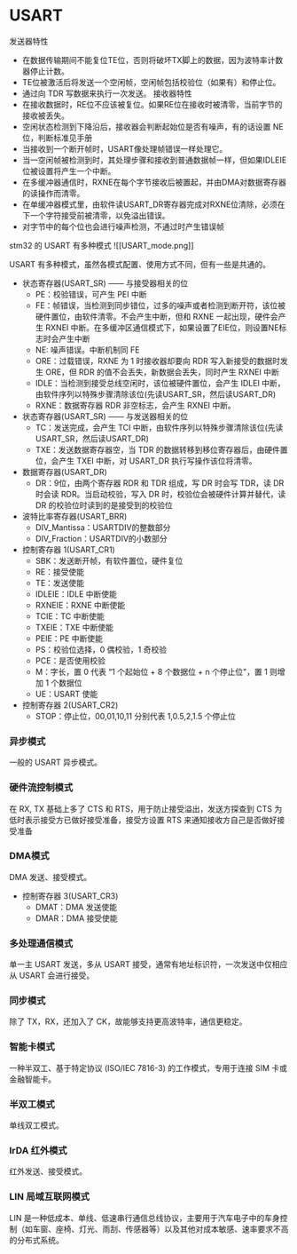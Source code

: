 # USART

发送器特性
- 在数据传输期间不能复位TE位，否则将破坏TX脚上的数据，因为波特率计数器停止计数。
- TE位被激活后将发送一个空闲帧，空闲帧包括校验位（如果有）和停止位。
- 通过向 TDR 写数据来执行一次发送。
接收器特性
- 在接收数据时，RE位不应该被复位。如果RE位在接收时被清零，当前字节的接收被丢失。
- 空闲状态检测到下降沿后，接收器会判断起始位是否有噪声，有的话设置 NE 位，判断标准见手册
- 当接收到一个断开帧时，USART像处理帧错误一样处理它。
- 当一空闲帧被检测到时，其处理步骤和接收到普通数据帧一样，但如果IDLEIE位被设置将产生一个中断。
- 在多缓冲器通信时，RXNE在每个字节接收后被置起，并由DMA对数据寄存器的读操作而清零。
- 在单缓冲器模式里，由软件读USART_DR寄存器完成对RXNE位清除，必须在下一个字符接受前被清零，以免溢出错误。
- 对字节中的每个位也会进行噪声检测，不通过时产生错误帧

stm32 的 USART 有多种模式
![[USART_mode.png]]

USART 有多种模式，虽然各模式配置、使用方式不同，但有一些是共通的。

- 状态寄存器(USART_SR) —— 与接受器相关的位
	- PE：校验错误，可产生 PEI 中断
	- FE：帧错误，当检测到同步错位，过多的噪声或者检测到断开符，该位被硬件置位，由软件清零。不会产生中断，但和 RXNE 一起出现，硬件会产生 RXNEI 中断。在多缓冲区通信模式下，如果设置了EIE位，则设置NE标志时会产生中断
	- NE: 噪声错误。中断机制同 FE
	- ORE：过载错误，RXNE 为 1 时接收器却要向 RDR 写入新接受的数据时发生 ORE，但 RDR 的值不会丢失，新数据会丢失，同时产生 RXNEI 中断
	- IDLE：当检测到接受总线空闲时，该位被硬件置位，会产生 IDLEI 中断，由软件序列以特殊步骤清除该位(先读USART_SR，然后读USART_DR)
	- RXNE：数据寄存器 RDR 非空标志，会产生 RXNEI 中断。
- 状态寄存器(USART_SR) —— 与发送器相关的位
	- TC：发送完成，会产生 TCI 中断，由软件序列以特殊步骤清除该位(先读USART_SR，然后读USART_DR)
	- TXE：发送数据寄存器空，当 TDR 的数据转移到移位寄存器后，由硬件置位，会产生 TXEI 中断，对 USART_DR 执行写操作该位将清零。
- 数据寄存器(USART_DR)
	- DR：9位，由两个寄存器 RDR 和 TDR 组成，写 DR 时会写 TDR，读 DR 时会读 RDR。当启动校验，写入 DR 时，校验位会被硬件计算并替代，读 DR 的校验位时读到的是接受到的校验位
- 波特比率寄存器(USART_BRR)
	- DIV_Mantissa：USARTDIV的整数部分
	- DIV_Fraction：USARTDIV的小数部分
- 控制寄存器 1(USART_CR1)
	- SBK：发送断开帧，有软件置位，硬件复位
	- RE：接受使能
	- TE：发送使能
	- IDLEIE：IDLE 中断使能
	- RXNEIE：RXNE 中断使能
	- TCIE：TC 中断使能
	- TXEIE：TXE 中断使能
	- PEIE：PE 中断使能
	- PS：校验位选择，0 偶校验，1 奇校验
	- PCE：是否使用校验
	- M：字长，置 0 代表 “1 个起始位 + 8 个数据位 + n 个停止位"，置 1 则增加 1 个数据位
	- UE：USART 使能
- 控制寄存器 2(USART_CR2)
	- STOP：停止位，00,01,10,11 分别代表 1,0.5,2,1.5 个停止位
### 异步模式

一般的 USART 异步模式。

### 硬件流控制模式

在 RX, TX 基础上多了 CTS 和 RTS，用于防止接受溢出，发送方探查到 CTS 为低时表示接受方已做好接受准备，接受方设置 RTS 来通知接收方自己是否做好接受准备
### DMA模式

DMA 发送、接受模式。

- 控制寄存器 3(USART_CR3)
	- DMAT：DMA 发送使能
	- DMAR：DMA 接受使能
### 多处理通信模式

单一主 USART 发送，多从 USART 接受，通常有地址标识符，一次发送中仅相应从 USART 会进行接受。
### 同步模式

除了 TX，RX，还加入了 CK，故能够支持更高波特率，通信更稳定。
### 智能卡模式

一种半双工、基于特定协议 (ISO/IEC 7816-3) 的工作模式，专用于连接 SIM 卡或金融智能卡。
### 半双工模式

单线双工模式。
### IrDA 红外模式

红外发送、接受模式。

### LIN 局域互联网模式

LIN 是一种低成本、单线、低速串行通信总线协议，主要用于汽车电子中的车身控制（如车窗、座椅、灯光、雨刮、传感器等）以及其他对成本敏感、速率要求不高的分布式系统。


   